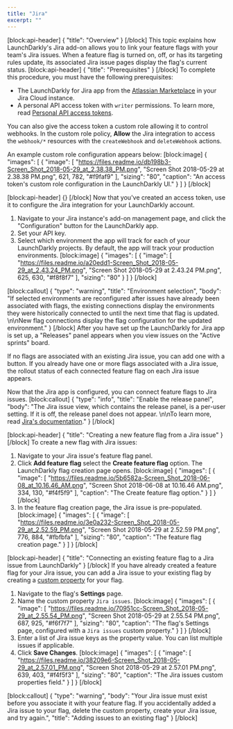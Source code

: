```yaml
---
title: "Jira"
excerpt: ""
---
```

[block:api-header]
{
  "title": "Overview"
}
[/block]
This topic explains how LaunchDarkly's Jira add-on allows you to link your feature flags with your team's Jira issues. When a feature flag is turned on, off, or has its targeting rules update, its associated Jira issue pages display the flag's current status.
[block:api-header]
{
  "title": "Prerequisites"
}
[/block]
To complete this procedure, you must have the following prerequisites:

* The LaunchDarkly for Jira app from the [Atlassian Marketplace](https://marketplace.atlassian.com/apps/1219142/launchdarkly-for-jira?hosting=cloud&tab=overview) in your Jira Cloud instance.
* A personal API access token with `writer` permissions. To learn more, read [Personal API access tokens](doc:api-access-tokens). 

You can also give the access token a custom role allowing it to control webhooks. In the custom role policy, **Allow** the Jira integration to access the `webhook/*` resources with the `createWebhook` and `deleteWebhook` actions. 

An example custom role configuration appears below:
[block:image]
{
  "images": [
    {
      "image": [
        "https://files.readme.io/db198b3-Screen_Shot_2018-05-29_at_2.38.38_PM.png",
        "Screen Shot 2018-05-29 at 2.38.38 PM.png",
        621,
        782,
        "#f9faf9"
      ],
      "sizing": "80",
      "caption": "An access token's custom role configuration in the LaunchDarkly UI."
    }
  ]
}
[/block]

[block:api-header]
{}
[/block]
Now that you've created an access token, use it to configure the Jira integration for your LaunchDarkly account. 

1. Navigate to your Jira instance's add-on management page, and click the "Configuration" button for the LaunchDarkly app.
2. Set your API key. 
3. Select which environment the app will track for each of your LaunchDarkly projects. By default, the app will track your production environments.
[block:image]
{
  "images": [
    {
      "image": [
        "https://files.readme.io/a20edd1-Screen_Shot_2018-05-29_at_2.43.24_PM.png",
        "Screen Shot 2018-05-29 at 2.43.24 PM.png",
        625,
        630,
        "#f8f8f7"
      ],
      "sizing": "80"
    }
  ]
}
[/block]

[block:callout]
{
  "type": "warning",
  "title": "Environment selection",
  "body": "If selected environments are reconfigured after issues have already been associated with flags, the existing connections display the environments they were historically connected to until the next time that flag is updated. \n\nNew flag connections display the flag configuration for the updated environment."
}
[/block]
After you have set up the LaunchDarkly for Jira app is set up, a "Releases" panel appears when you view issues on the "Active sprints" board. 

If no flags are associated with an existing Jira issue, you can add one with a button. If you already have one or more flags associated with a Jira issue, the rollout status of each connected feature flag on each Jira issue appears.

Now that the Jira app is configured, you can connect feature flags to Jira issues.
[block:callout]
{
  "type": "info",
  "title": "Enable the release panel",
  "body": "The Jira issue view, which contains the release panel, is a per-user setting. If it is off, the release panel does not appear. \n\nTo learn more, read [Jira's documentation](https://confluence.atlassian.com/jiracorecloud/the-new-jira-issue-view-938040503.html)."
}
[/block]

[block:api-header]
{
  "title": "Creating a new feature flag from a Jira issue"
}
[/block]
To create a new flag with Jira issues: 
1. Navigate to your Jira issue's feature flag panel.
2. Click **Add feature flag** select the **Create feature flag** option. The LaunchDarkly flag creation page opens.
[block:image]
{
  "images": [
    {
      "image": [
        "https://files.readme.io/5b6582a-Screen_Shot_2018-06-08_at_10.16.46_AM.png",
        "Screen Shot 2018-06-08 at 10.16.46 AM.png",
        334,
        130,
        "#f4f5f9"
      ],
      "caption": "The Create feature flag option."
    }
  ]
}
[/block]
3. In the feature flag creation page, the Jira issue is pre-populated.
[block:image]
{
  "images": [
    {
      "image": [
        "https://files.readme.io/3e0a232-Screen_Shot_2018-05-29_at_2.52.59_PM.png",
        "Screen Shot 2018-05-29 at 2.52.59 PM.png",
        776,
        884,
        "#fbfbfa"
      ],
      "sizing": "80",
      "caption": "The feature flag creation page."
    }
  ]
}
[/block]

[block:api-header]
{
  "title": "Connecting an existing feature flag to a Jira issue from LaunchDarkly"
}
[/block]
If you have already created a feature flag for your Jira issue, you can add a Jira issue to your existing flag by creating a [custom property](doc:custom-properties) for your flag.

1. Navigate to the flag's **Settings** page.
2. Name the custom property `Jira issues`.
[block:image]
{
  "images": [
    {
      "image": [
        "https://files.readme.io/70951cc-Screen_Shot_2018-05-29_at_2.55.54_PM.png",
        "Screen Shot 2018-05-29 at 2.55.54 PM.png",
        687,
        925,
        "#f6f7f7"
      ],
      "sizing": "80",
      "caption": "The flag's Settings page, configured with a `Jira issues` custom property."
    }
  ]
}
[/block]
3. Enter a list of Jira issue keys as the property value. You can list multiple issues if applicable.
4. Click **Save Changes**.
[block:image]
{
  "images": [
    {
      "image": [
        "https://files.readme.io/38209e6-Screen_Shot_2018-05-29_at_2.57.01_PM.png",
        "Screen Shot 2018-05-29 at 2.57.01 PM.png",
        639,
        403,
        "#f4f5f3"
      ],
      "sizing": "80",
      "caption": "The Jira issues custom properties field."
    }
  ]
}
[/block]

[block:callout]
{
  "type": "warning",
  "body": "Your Jira issue must exist before you associate it with your feature flag. If you accidentally added a Jira issue to your flag, delete the custom property, create your Jira issue, and try again.",
  "title": "Adding issues to an existing flag"
}
[/block]